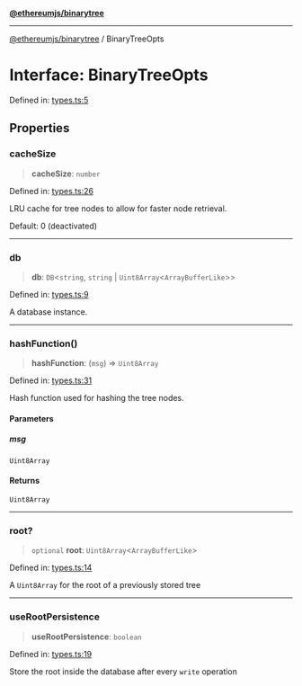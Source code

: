 [**@ethereumjs/binarytree**](../README.md)

***

[@ethereumjs/binarytree](../README.md) / BinaryTreeOpts

# Interface: BinaryTreeOpts

Defined in: [types.ts:5](https://github.com/ethereumjs/ethereumjs-monorepo/blob/master/packages/binarytree/src/types.ts#L5)

## Properties

### cacheSize

> **cacheSize**: `number`

Defined in: [types.ts:26](https://github.com/ethereumjs/ethereumjs-monorepo/blob/master/packages/binarytree/src/types.ts#L26)

LRU cache for tree nodes to allow for faster node retrieval.

Default: 0 (deactivated)

***

### db

> **db**: `DB`\<`string`, `string` \| `Uint8Array`\<`ArrayBufferLike`\>\>

Defined in: [types.ts:9](https://github.com/ethereumjs/ethereumjs-monorepo/blob/master/packages/binarytree/src/types.ts#L9)

A database instance.

***

### hashFunction()

> **hashFunction**: (`msg`) => `Uint8Array`

Defined in: [types.ts:31](https://github.com/ethereumjs/ethereumjs-monorepo/blob/master/packages/binarytree/src/types.ts#L31)

Hash function used for hashing the tree nodes.

#### Parameters

##### msg

`Uint8Array`

#### Returns

`Uint8Array`

***

### root?

> `optional` **root**: `Uint8Array`\<`ArrayBufferLike`\>

Defined in: [types.ts:14](https://github.com/ethereumjs/ethereumjs-monorepo/blob/master/packages/binarytree/src/types.ts#L14)

A `Uint8Array` for the root of a previously stored tree

***

### useRootPersistence

> **useRootPersistence**: `boolean`

Defined in: [types.ts:19](https://github.com/ethereumjs/ethereumjs-monorepo/blob/master/packages/binarytree/src/types.ts#L19)

Store the root inside the database after every `write` operation
